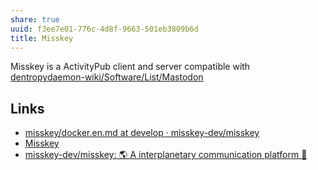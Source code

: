```yaml
---
share: true
uuid: f3ee7e01-776c-4d8f-9663-501eb3809b6d
title: Misskey
---
```

Misskey is a ActivityPub client and server compatible with [dentropydaemon-wiki/Software/List/Mastodon](/dentropydaemon-wiki/Software/List/Mastodon)


## Links
* [misskey/docker.en.md at develop · misskey-dev/misskey](https://github.com/misskey-dev/misskey/blob/develop/docs/docker.en.md)
* [Misskey](https://misskey.io/)
* [misskey-dev/misskey: 🌎 A interplanetary communication platform 🚀](https://github.com/misskey-dev/misskey)